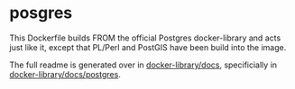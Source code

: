# posgres
This Dockerfile builds FROM the official Postgres docker-library and acts just like it, except that PL/Perl and PostGIS have been build into the image.

The full readme is generated over in [docker-library/docs](https://github.com/docker-library/docs),
specificially in [docker-library/docs/postgres](https://github.com/docker-library/docs/tree/master/postgres).

